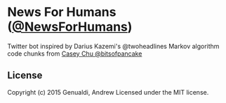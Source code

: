 # News For Humans ([@NewsForHumans](https://twitter.com/NewsForHumans))

Twitter bot inspired by Darius Kazemi's @twoheadlines
Markov algorithm code chunks from [Casey Chu @bitsofpancake](https://github.com/bitsofpancake)

## License
Copyright (c) 2015 Genualdi, Andrew 
Licensed under the MIT license.
